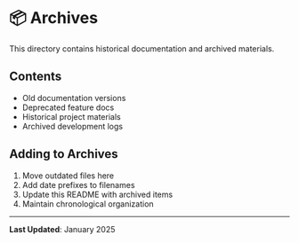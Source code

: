 # 📦 Archives

This directory contains historical documentation and archived materials.

## Contents

- Old documentation versions
- Deprecated feature docs
- Historical project materials
- Archived development logs

## Adding to Archives

1. Move outdated files here
2. Add date prefixes to filenames
3. Update this README with archived items
4. Maintain chronological organization

---

**Last Updated**: January 2025
